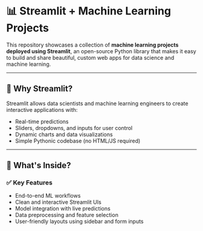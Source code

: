 # 📊 Streamlit + Machine Learning Projects

This repository showcases a collection of **machine learning projects deployed using Streamlit**, an open-source Python library that makes it easy to build and share beautiful, custom web apps for data science and machine learning.

---

## 🚀 Why Streamlit?

Streamlit allows data scientists and machine learning engineers to create interactive applications with:
- Real-time predictions
- Sliders, dropdowns, and inputs for user control
- Dynamic charts and data visualizations
- Simple Pythonic codebase (no HTML/JS required)

---

## 📘 What's Inside?

### ✅ Key Features
- End-to-end ML workflows
- Clean and interactive Streamlit UIs
- Model integration with live predictions
- Data preprocessing and feature selection
- User-friendly layouts using sidebar and form inputs
